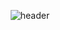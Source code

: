 <div align="center">
  
  ![header](https://capsule-render.vercel.app/api?type=transparent&text=Yechan-Kim&fontColor=64f2a4)
</div>
